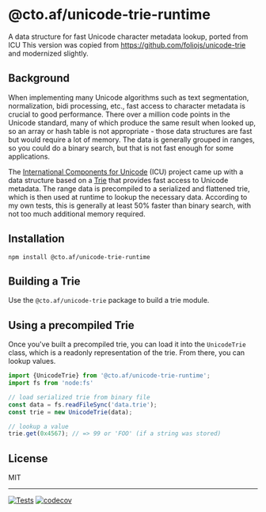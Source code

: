 # @cto.af/unicode-trie-runtime

A data structure for fast Unicode character metadata lookup, ported from ICU
This version was copied from https://github.com/foliojs/unicode-trie and
modernized slightly.

## Background

When implementing many Unicode algorithms such as text segmentation,
normalization, bidi processing, etc., fast access to character metadata
is crucial to good performance.  There over a million code points in the
Unicode standard, many of which produce the same result when looked up,
so an array or hash table is not appropriate - those data structures are
fast but would require a lot of memory.  The data is generally
grouped in ranges, so you could do a binary search, but that is not
fast enough for some applications.

The [International Components for Unicode](http://site.icu-project.org) (ICU) project
came up with a data structure based on a [Trie](http://en.wikipedia.org/wiki/Trie) that provides fast access
to Unicode metadata.  The range data is precompiled to a serialized
and flattened trie, which is then used at runtime to lookup the necessary
data.  According to my own tests, this is generally at least 50% faster
than binary search, with not too much additional memory required.

## Installation

    npm install @cto.af/unicode-trie-runtime

## Building a Trie

Use the `@cto.af/unicode-trie` package to build a trie module.

## Using a precompiled Trie

Once you've built a precompiled trie, you can load it into the
`UnicodeTrie` class, which is a readonly representation of the
trie.  From there, you can lookup values.

```js
import {UnicodeTrie} from '@cto.af/unicode-trie-runtime';
import fs from 'node:fs'

// load serialized trie from binary file
const data = fs.readFileSync('data.trie');
const trie = new UnicodeTrie(data);

// lookup a value
trie.get(0x4567); // => 99 or 'FOO' (if a string was stored)
```

## License

MIT

---
[![Tests](https://github.com/cto-af/unicode-trie/actions/workflows/node.js.yml/badge.svg)](https://github.com/cto-af/unicode-trie/actions/workflows/node.js.yml)
[![codecov](https://codecov.io/gh/cto-af/unicode-trie/branch/main/graph/badge.svg?token=JVBOYR3GWY)](https://codecov.io/gh/cto-af/unicode-trie)
